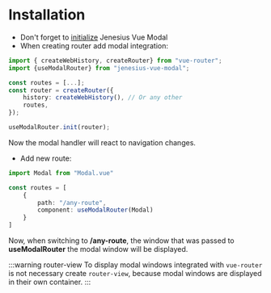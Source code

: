# Installation

- Don't forget to [initialize](./getting-started) Jenesius Vue Modal
- When creating router add modal integration:
```ts
import { createWebHistory, createRouter} from "vue-router";
import {useModalRouter} from "jenesius-vue-modal";

const routes = [...];
const router = createRouter({
	history: createWebHistory(), // Or any other
	routes,
});

useModalRouter.init(router); 
```
Now the modal handler will react to navigation changes.
- Add new route:
```ts
import Modal from "Modal.vue"

const routes = [
    {
        path: "/any-route",
        component: useModalRouter(Modal)
    }
]
```
Now, when switching to **/any-route**, the window that was passed to
**useModalRouter** the modal window will be displayed.

:::warning router-view
To display modal windows integrated with `vue-router` is not necessary
create `router-view`, because modal windows are displayed in their own
container.
:::